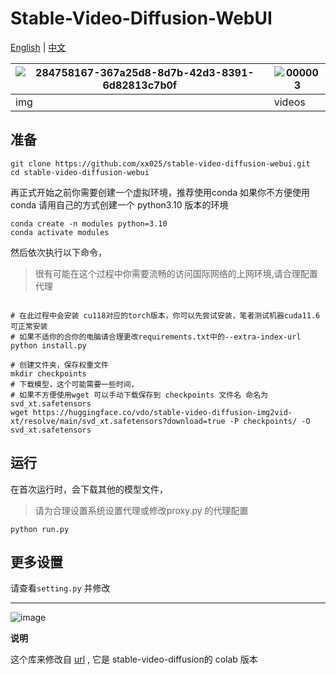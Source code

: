 # Stable-Video-Diffusion-WebUI


[English](README.md) | [中文](README_zh.md)



|![284758167-367a25d8-8d7b-42d3-8391-6d82813c7b0f](https://github.com/xx025/stable-video-diffusion-webui/assets/71559822/00a0be47-a6e6-4c77-9bbc-ff8b5d899cfe) |![000003](https://github.com/xx025/stable-video-diffusion-webui/assets/71559822/8f53ac31-04fe-4e78-bbe0-625e690267cc) |
|---------------------------------|----------------------------------|
| img                     | videos                      |



## 准备


```shelll
git clone https://github.com/xx025/stable-video-diffusion-webui.git
cd stable-video-diffusion-webui
```
再正式开始之前你需要创建一个虚拟环境，推荐使用conda
如果你不方便使用 conda 请用自己的方式创建一个 python3.10 版本的环境

```shell
conda create -n modules python=3.10 
conda activate modules
```

然后依次执行以下命令，
> 很有可能在这个过程中你需要流畅的访问国际网络的上网环境,请合理配置代理

```shell

# 在此过程中会安装 cu118对应的torch版本，你可以先尝试安装，笔者测试机器cuda11.6 可正常安装 
# 如果不适你的合你的电脑请合理更改requirements.txt中的--extra-index-url
python install.py

# 创建文件夹，保存权重文件
mkdir checkpoints 
# 下载模型，这个可能需要一些时间，
# 如果不方便使用wget 可以手动下载保存到 checkpoints 文件名 命名为 svd_xt.safetensors
wget https://huggingface.co/vdo/stable-video-diffusion-img2vid-xt/resolve/main/svd_xt.safetensors?download=true -P checkpoints/ -O svd_xt.safetensors
```

## 运行

在首次运行时，会下载其他的模型文件，

> 请为合理设置系统设置代理或修改proxy.py 的代理配置

```shell
python run.py
```

## 更多设置

请查看`setting.py` 并修改


---

![image](https://github.com/xx025/stable-video-diffusion-webui/assets/71559822/ced032dd-3dda-4440-b72e-3f281d146e56)


**说明**

这个库来修改自 [url](https://github.com/mkshing/notebooks/blob/main/stable_video_diffusion_img2vid.ipynb)  , 它是 stable-video-diffusion的 colab 版本
